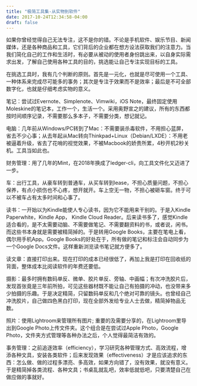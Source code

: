 ```yaml
---
title: "极简工具集-从实物到软件"
date: 2017-10-24T12:34:58-04:00
draft: false
---
```

如果你曾经觉得自己无法专注，这不是你的错。不论是手机软件、娱乐节目、新闻媒体，还是各种商品和工具，它们背后的企业都在想方设法获取我们的注意力。当我们简化自己的工作和生活时，有必要从被动的使用者身份跳出来，以自身实际需求出发，了解自己使用各种工具的目的，挑选能让自己专注实现目标的工具。

在挑选工具时，我有几个判断的原则。首先是一元化，也就是尽可使用一个工具、一种体系来完成尽可能多的事务；其次是专注于效果而不是效率；最后是不可全部数字化，也就是仔细考虑实物的意义。

笔记：尝试过Evernote、Simplenote、Vimwiki，iOS Note，最终固定使用Moleskine的笔记本，工作一个，生活一个。采用奥野宣之的建议，所有的东西都按时间顺序记录，不需要那么多本子，不需要分类，想记就记。

电脑：几年前从Windows/PC转到了Mac：不需要装杀毒软件，不用担心蓝屏，省去不少心事；从去年起从Mac转向Thinkpad+Linux（Debian/LXDE）：不用老被逼着升级，省去了花哨的视觉效果，不被Macbook的娇贵所累，4秒开机2秒关机。工具当如此也。

财务管理：用了几年的Mint，在2018年换成了ledger-cli，向工具文件化又迈进了一步。

车：出行工具，从豪车转到普通车，从买车转到lease，不担心质量问题，不担心保养，有点小损伤也不心疼，想开就开。车上空无一物，不担心被砸车窗。终于可以不被车占有太多时间和心事了。

读书：一开始以为Kindle能使人专心读书，因为它不能用来干别的。于是入Kindle Paperwhite，Kindle App， Kindle Cloud Reader。后来读书多了，感觉Kindle适合看的，是不太需要动脑、不需要做笔记、不需要翻资料的书，或者说，闲书。而这些书本身就是需要被精简掉的。于是转用Google Books，主要在笔电上看，偶尔用手机App。Google Books的好处在于，所有做的笔记和标注会自动同步为一个Google Docs文件。这样重新浏览读书笔记就方便多了。

读文章：直接打印出来。现在打印的成本已经很低了，再加上我是打印在回收纸的背面，整体成本比阅读软件的年费还要低。

摄影：最多时拥有数码单反、微单、胶片单反、旁轴、中画幅；有次冲洗胶片后，发现首张竟是三年前所拍，可见这些器材既不能让自己有拍摄的冲动，也没带来多少拍摄的乐趣。于是决定精简，只留数码单反和几个绝对可靠的镜头。也曾经自己冲洗胶片，自己做四色黑白打印，现在全部外发给专业人士去做，精简掉物品无数。

照片：使用Lightroom来管理所有图片; 重要的及需要分享的，在Lightroom里导出到Google Photo上传文件夹。这个组合是在尝试过Apple Photo，Google Photo，文件夹方式管理等各种办法之后，个人觉得最简洁有效的。

事务管理：之前追逐效率（efficiency），学习研究各种管理方式、高效流程，增添各种文具，安装各类软件；后来发现效果（effectiveness）才是应该追求的东西：怎么做、做的过程多漂亮、多高效，如果方向错了，没有效果，就没有意义。于是精简掉各类流程、各种文具；书桌乱就乱吧，效率低就低吧，只要清楚自己在做应做的事就好。

